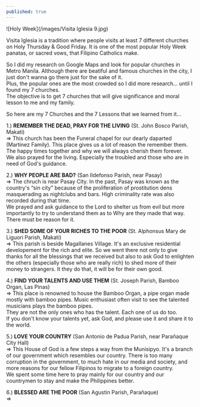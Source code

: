 ```yaml
---
published: true
---
```

![Holy Week](/images/Visita Iglesia 9.jpg)

Visita Iglesia is a tradition where people visits at least 7 different churches on Holy Thursday & Good Friday. It is one of the most popular Holy Week panatas, or sacred vows, that Filipino Catholics make.

So I did my research on Google Maps and look for popular churches in Metro Manila. Although there are beatiful and famous churches in the city, I just don't wanna go there just for the sake of it.   
Plus, the popular ones are the most crowded so I did more research... until I found my 7 churches.   
The objective is to get 7 churches that will give significance and moral lesson to me and my family. 

So here are my 7 Churches and the 7 Lessons that we learned from it...

1.) **REMEMBER THE DEAD, PRAY FOR THE LIVING** (St. John Bosco Parish, Makati)   
=> This church has been the Funeral chapel for our dearly daparted (Martinez Family). This place gives us a lot of reason the remember them. The happy times together and why we will always cherish them forever.   
We also prayed for the living. Especially the troubled and those who are in need of God's guidance.

2.) **WHY PEOPLE ARE BAD?** (San Ildefonso Parish, near Pasay)   
=> The chruch is near Pasay City. In the past, Pasay was known as the country's “sin city” because of the proliferation of prostitution dens masquerading as nightclubs and bars. High criminality rate was also recorded during that time.   
We prayed and ask guidance to the Lord to shelter us from evil but more importantly to try to understand them as to Why are they made that way. There must be reason for it.

3.) **SHED SOME OF YOUR RICHES TO THE POOR** (St. Alphonsus Mary de Liguori Parish, Makati)   
=> This parish is beside Magallanes Village. It's an exclusive residential developement for the rich and elite. So we went there not only to give thanks for all the blessings that we received but also to ask God to enlighten the others (especially those who are really rich) to shed more of their money to strangers. It they do that, it will be for their own good.

4.) **FIND YOUR TALENTS AND USE THEM** (St. Joseph Parish, Bamboo Organ, Las Pinas)   
=> This place is renowned to house the Bamboo Organ, a pipe organ made mostly with bamboo pipes. Music enthusiast often visit to see the talented musicians plays the bamboo pipes.   
They are not the only ones who has the talent. Each one of us do too.   
If you don't know your talents yet, ask God, and please use it and share it to the world. 

5.) **LOVE YOUR COUNTRY** (San Antonio de Padua Parish, near Parañaque City Hall)   
=> This House of God is a few steps a way from the Munisipyo. It's a branch of our government which resembles our country. There is too many corruption in the government, to much hate in our media and society, and more reasons for our fellow Filipinos to migrate to a foreign country.   
We spent some time here to pray mainly for our country and our countrymen to stay and make the Philippines better.

6.) **BLESSED ARE THE POOR** (San Agustin Parish, Parañaque)   
=> 